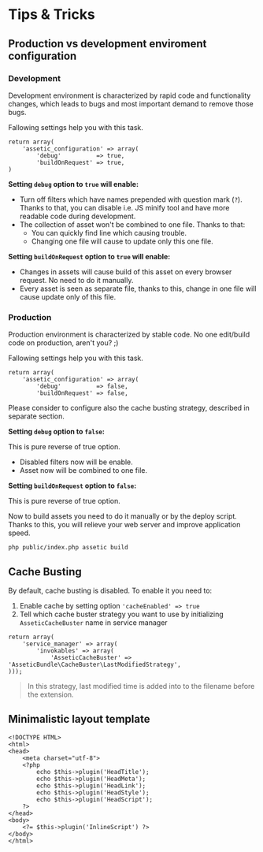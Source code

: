 # Tips & Tricks

## Production vs development enviroment configuration

### Development

Development environment is characterized by rapid code and functionality changes, which leads to bugs and most important demand to remove those bugs.

Fallowing settings help you with this task.

```
return array(
    'assetic_configuration' => array(
        'debug'          => true,
        'buildOnRequest' => true,
)
```

**Setting `debug` option to `true` will enable:**

- Turn off filters which have names prepended with question mark (`?`). Thanks to that, you can disable i.e. JS minify tool and have more readable code during development.
- The collection of asset won't be combined to one file. Thanks to that:
  - You can quickly find line which causing trouble.
  - Changing one file will cause to update only this one file.

**Setting `buildOnRequest` option to `true` will enable:**

- Changes in assets will cause build of this asset on every browser request. No need to do it manually.
- Every asset is seen as separate file, thanks to this, change in one file will cause update only of this file.

### Production

Production environment is characterized by stable code.
No one edit/build code on production, aren't you? ;)

Fallowing settings help you with this task.

```
return array(
    'assetic_configuration' => array(
        'debug'          => false,
        'buildOnRequest' => false,
```

Please consider to configure also the cache busting strategy, described in separate section.

**Setting `debug` option to `false`:**

This is pure reverse of true option.

- Disabled filters now will be enable.
- Asset now will be combined to one file.

**Setting `buildOnRequest` option to `false`:**

This is pure reverse of true option.

Now to build assets you need to do it manually or by the deploy script. 
Thanks to this, you will relieve your web server and improve application speed.

```
php public/index.php assetic build
```

## Cache Busting

By default, cache busting is disabled.
To enable it you need to:

1. Enable cache by setting option `'cacheEnabled' => true`
2. Tell which cache buster strategy you want to use by initializing `AsseticCacheBuster` name in service manager
```
return array(
    'service_manager' => array(
        'invokables' => array(
            'AsseticCacheBuster' => 'AsseticBundle\CacheBuster\LastModifiedStrategy',
)));
```
> In this strategy, last modified time is added into to the filename before the extension.



## Minimalistic layout template

```
<!DOCTYPE HTML>
<html>
<head>
    <meta charset="utf-8">
    <?php
        echo $this->plugin('HeadTitle');
        echo $this->plugin('HeadMeta');
        echo $this->plugin('HeadLink');
        echo $this->plugin('HeadStyle');
        echo $this->plugin('HeadScript');
    ?>
</head>
<body>
    <?= $this->plugin('InlineScript') ?>
</body>
</html>
```
